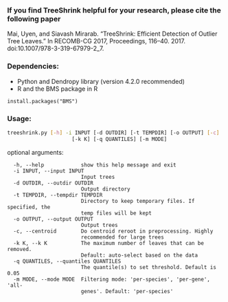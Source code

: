 
### If you find TreeShrink helpful for your research, please cite the following paper
Mai, Uyen, and Siavash Mirarab. “TreeShrink: Efficient Detection of Outlier Tree Leaves.” In RECOMB-CG 2017, Proceedings, 116–40. 2017. doi:10.1007/978-3-319-67979-2_7.

### Dependencies:
- Python and Dendropy library (version 4.2.0 recommended)
- R and the BMS package in R
```
install.packages("BMS")
```


### Usage: 
```bash
treeshrink.py [-h] -i INPUT [-d OUTDIR] [-t TEMPDIR] [-o OUTPUT] [-c]
                     [-k K] [-q QUANTILES] [-m MODE]
```
optional arguments:
```
  -h, --help            show this help message and exit
  -i INPUT, --input INPUT
                        Input trees
  -d OUTDIR, --outdir OUTDIR
                        Output directory
  -t TEMPDIR, --tempdir TEMPDIR
                        Directory to keep temporary files. If specified, the
                        temp files will be kept
  -o OUTPUT, --output OUTPUT
                        Output trees
  -c, --centroid        Do centroid reroot in preprocessing. Highly
                        recommended for large trees
  -k K, --k K           The maximum number of leaves that can be removed.
                        Default: auto-select based on the data
  -q QUANTILES, --quantiles QUANTILES
                        The quantile(s) to set threshold. Default is 0.05
  -m MODE, --mode MODE  Filtering mode: 'per-species', 'per-gene', 'all-
                        genes'. Default: 'per-species'
```
